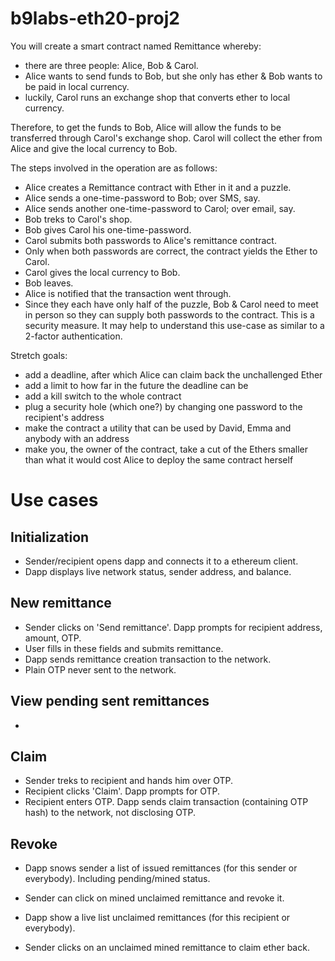 # b9labs-eth20-proj2

You will create a smart contract named Remittance whereby:

- there are three people: Alice, Bob & Carol.
- Alice wants to send funds to Bob, but she only has ether & Bob wants to be paid in local currency.
- luckily, Carol runs an exchange shop that converts ether to local currency.

Therefore, to get the funds to Bob, Alice will allow the funds to be transferred through Carol's exchange shop. Carol will collect the ether from Alice and give the local currency to Bob.

The steps involved in the operation are as follows:

- Alice creates a Remittance contract with Ether in it and a puzzle.
- Alice sends a one-time-password to Bob; over SMS, say.
- Alice sends another one-time-password to Carol; over email, say.
- Bob treks to Carol's shop.
- Bob gives Carol his one-time-password.
- Carol submits both passwords to Alice's remittance contract.
- Only when both passwords are correct, the contract yields the Ether to Carol.
- Carol gives the local currency to Bob.
- Bob leaves.
- Alice is notified that the transaction went through.
- Since they each have only half of the puzzle, Bob & Carol need to meet in person so they can supply both passwords to the contract. This is a security measure. It may help to understand this use-case as similar to a 2-factor authentication.

Stretch goals:

- add a deadline, after which Alice can claim back the unchallenged Ether
- add a limit to how far in the future the deadline can be
- add a kill switch to the whole contract
- plug a security hole (which one?) by changing one password to the recipient's address
- make the contract a utility that can be used by David, Emma and anybody with an address
- make you, the owner of the contract, take a cut of the Ethers smaller than what it would cost Alice to deploy the same contract herself

# Use cases

## Initialization

- Sender/recipient opens dapp and connects it to a ethereum client.
- Dapp displays live network status, sender address, and balance.

## New remittance

- Sender clicks on 'Send remittance'. Dapp prompts for recipient address, amount, OTP.
- User fills in these fields and submits remittance.
- Dapp sends remittance creation transaction to the network.
- Plain OTP never sent to the network.

## View pending sent remittances

- 

## Claim

- Sender treks to recipient and hands him over OTP.
- Recipient clicks 'Claim'. Dapp prompts for OTP.
- Recipient enters OTP. Dapp sends claim transaction (containing OTP hash) to the network, not disclosing OTP.

## Revoke

- Dapp snows sender a list of issued remittances (for this sender or everybody). Including pending/mined status.
- Sender can click on mined unclaimed remittance and revoke it.

- Dapp show a live list unclaimed remittances (for this recipient or everybody).
- Sender clicks on an unclaimed mined remittance to claim ether back.
